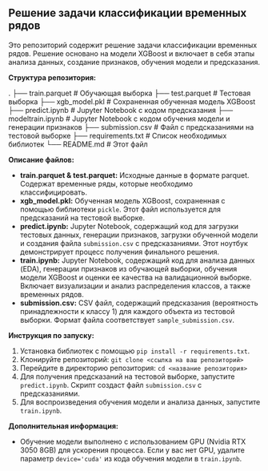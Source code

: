 ## Решение задачи классификации временных рядов

Это репозиторий содержит решение задачи классификации временных рядов. Решение основано на модели XGBoost и включает в себя этапы анализа данных, создание признаков, обучения модели и предсказания.

**Структура репозитория:**

.
├── train.parquet # Обучающая выборка
├── test.parquet # Тестовая выборка
├── xgb_model.pkl # Сохраненная обученная модель XGBoost
├── predict.ipynb # Jupyter Notebook с кодом предсказания
├── modeltrain.ipynb # Jupyter Notebook с кодом обучения модели и генерации признаков
├── submission.csv # Файл с предсказаниями на тестовой выборке
├── requirements.txt # Список необходимых библиотек
└── README.md # Этот файл

**Описание файлов:**

* **train.parquet & test.parquet:**  Исходные данные в формате parquet.  Содержат временные ряды, которые необходимо классифицировать.
* **xgb_model.pkl:**  Обученная модель XGBoost, сохраненная с помощью библиотеки `pickle`.  Этот файл используется для предсказаний на тестовой выборке.
* **predict.ipynb:**  Jupyter Notebook, содержащий код для загрузки тестовых данных, генерации признаков, загрузки обученной модели и создания файла `submission.csv` с предсказаниями.  Этот ноутбук демонстрирует процесс получения финального решения.
* **train.ipynb:** Jupyter Notebook, содержащий код для анализа данных (EDA), генерации признаков из обучающей выборки, обучения модели XGBoost и оценки ее качества на валидационной выборке. Включает визуализации и анализ распределения классов, а также временных рядов. 
* **submission.csv:**  CSV файл, содержащий предсказания (вероятность принадлежности к классу 1) для каждого объекта из тестовой выборки. Формат файла соответствует `sample_submission.csv`.

**Инструкция по запуску:**

1. Установка библиотек с помощью `pip install -r requirements.txt`.
2. Клонируйте репозиторий: `git clone <ссылка на ваш репозиторий>`
3. Перейдите в директорию репозитория: `cd <название репозитория>`
4. Для получения предсказаний на тестовой выборке, запустите  `predict.ipynb`. Скрипт создаст файл `submission.csv` с предсказаниями.
5. Для воспроизведения обучения модели и анализа данных, запустите `train.ipynb`.


**Дополнительная информация:**

* Обучение модели выполнено с использованием GPU (Nvidia RTX 3050 8GB) для ускорения процесса.  Если у вас нет GPU,  удалите параметр `device='cuda'` из кода обучения модели в `train.ipynb`.
